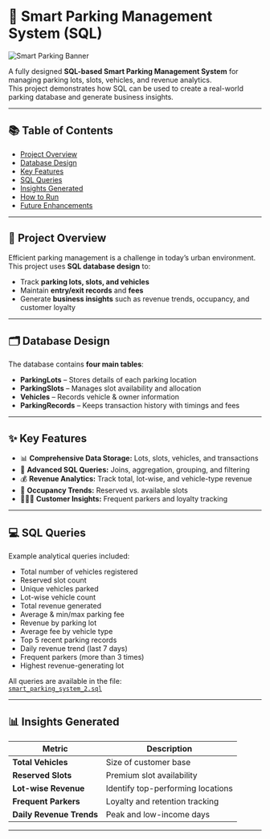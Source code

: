 # 🚗 Smart Parking Management System (SQL)

![Smart Parking Banner](https://img.freepik.com/free-vector/parking-service-illustration_335657-5214.jpg)  

A fully designed **SQL-based Smart Parking Management System** for managing parking lots, slots, vehicles, and revenue analytics.  
This project demonstrates how SQL can be used to create a real-world parking database and generate business insights.

---

## 📚 Table of Contents
- [Project Overview](#project-overview)
- [Database Design](#database-design)
- [Key Features](#key-features)
- [SQL Queries](#sql-queries)
- [Insights Generated](#insights-generated)
- [How to Run](#how-to-run)
- [Future Enhancements](#future-enhancements)

---

## 📖 Project Overview
Efficient parking management is a challenge in today’s urban environment.  
This project uses **SQL database design** to:
- Track **parking lots, slots, and vehicles**
- Maintain **entry/exit records** and **fees**
- Generate **business insights** such as revenue trends, occupancy, and customer loyalty

---

## 🗂️ Database Design
The database contains **four main tables**:
- **ParkingLots** – Stores details of each parking location  
- **ParkingSlots** – Manages slot availability and allocation  
- **Vehicles** – Records vehicle & owner information  
- **ParkingRecords** – Keeps transaction history with timings and fees  



---

## ✨ Key Features
- 📊 **Comprehensive Data Storage:** Lots, slots, vehicles, and transactions  
- 🔎 **Advanced SQL Queries:** Joins, aggregation, grouping, and filtering  
- 💰 **Revenue Analytics:** Track total, lot-wise, and vehicle-type revenue  
- 🚦 **Occupancy Trends:** Reserved vs. available slots  
- 🧑‍🤝‍🧑 **Customer Insights:** Frequent parkers and loyalty tracking  

---

## 💻 SQL Queries
Example analytical queries included:
- Total number of vehicles registered
- Reserved slot count
- Unique vehicles parked
- Lot-wise vehicle count
- Total revenue generated
- Average & min/max parking fee
- Revenue by parking lot
- Average fee by vehicle type
- Top 5 recent parking records
- Daily revenue trend (last 7 days)
- Frequent parkers (more than 3 times)
- Highest revenue-generating lot  

All queries are available in the file:  
[`smart_parking_system_2.sql`](./smart_parking_system_2.sql)

---

## 📊 Insights Generated
| Metric | Description |
|--------|-------------|
| **Total Vehicles** | Size of customer base |
| **Reserved Slots** | Premium slot availability |
| **Lot-wise Revenue** | Identify top-performing locations |
| **Frequent Parkers** | Loyalty and retention tracking |
| **Daily Revenue Trends** | Peak and low-income days |

---


